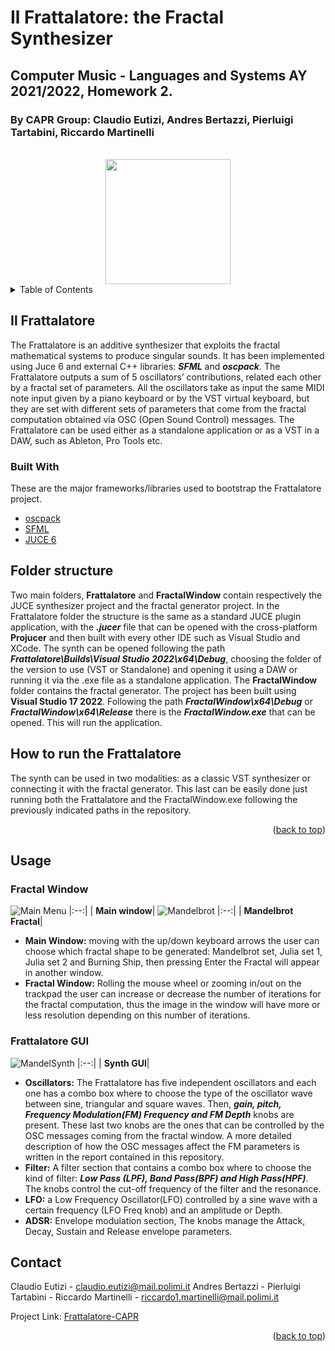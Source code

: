 # Il Frattalatore: the Fractal Synthesizer
## Computer Music - Languages and Systems AY 2021/2022, Homework 2.
### By CAPR Group: Claudio Eutizi, Andres Bertazzi, Pierluigi Tartabini, Riccardo Martinelli

<br />
<div align="center">
<img src="https://user-images.githubusercontent.com/51057211/169388464-58b6c300-094e-49a4-bde6-31e8fce45283.png" width="200" height="200">
</div>

<!-- TABLE OF CONTENTS -->
<details>
  <summary>Table of Contents</summary>
  <ol>
    <li>
      <a href="#il-frattalatore">Il Frattalatore</a>
      <ul>
        <li><a href="#built-with">Built With</a></li>
      </ul>
    </li>
    <li>
      <a href="#folder-structure">Folder Structure</a>
    <li>
      <a href="#usage">Usage</a>
      <ul>
      <a href="#fractal-window">Fractal Window</a>
      </ul>
      <ul>
      <a href="#frattalatore-gui">Frattalatore GUI</a>
      </ul>
    </li>
    <li><a href="#contact">Contact</a></li>
  </ol>
</details>

## Il Frattalatore
The Frattalatore is an additive synthesizer that exploits the fractal mathematical systems to produce singular sounds. It has been implemented using Juce 6 and external C++ libraries: ***SFML*** and ***oscpack***.
The Frattalatore outputs a sum of 5 oscillators’ contributions, related each other by a fractal set of parameters. All the oscillators take as input the same MIDI note input given by a piano keyboard or by the VST virtual keyboard, but they are set with different sets of parameters that come from the fractal computation obtained via OSC (Open Sound Control) messages. The Frattalatore can be used either as a standalone application or as a VST in a DAW, such as Ableton, Pro Tools etc.

### Built With

These are the major frameworks/libraries used to bootstrap the  Frattalatore project.

* [oscpack](http://www.rossbencina.com/code/oscpack)
* [SFML](https://github.com/SFML/SFML)
* [JUCE 6](https://juce.com/)

## Folder structure
Two main folders, **Frattalatore** and **FractalWindow** contain respectively the JUCE synthesizer project and the fractal generator project.
In the Frattalatore folder the structure is the same as a standard JUCE plugin application, with the ***.jucer*** file that can be opened with the cross-platform **Projucer** and then built with every other IDE such as Visual Studio and XCode.
The synth can be opened following the path ***Frattalatore\Builds\Visual Studio 2022\x64\Debug***, choosing the folder of the version to use (VST or Standalone) and opening it using a DAW or running it via the .exe file as a standalone application.
The **FractalWindow** folder contains the fractal generator. The project has been built using **Visual Studio 17 2022**. Following the path ***FractalWindow\x64\Debug*** or ***FractalWindow\x64\Release*** there is the ***FractalWindow.exe*** that can be opened. This will run the application.

## How to run the Frattalatore

The synth can be used in two modalities: as a classic VST synthesizer or connecting it with the fractal generator. This last can be easily done just running both the Frattalatore and the FractalWindow.exe following the previously indicated paths in the repository. 

<p align="right">(<a href="#top">back to top</a>)</p>

## Usage
### Fractal Window
![Main Menu](https://user-images.githubusercontent.com/51057211/169401448-8dc7afb9-c972-4edd-9cad-b2ffd8fe2ee2.png)
|:--:|
| <b>Main window</b>|
![Mandelbrot](https://user-images.githubusercontent.com/51057211/169401671-b76a4744-5b97-4218-ba14-5741e8fe2e23.png)
|:--:|
| <b>Mandelbrot Fractal</b>|


* **Main Window:** moving with the up/down keyboard arrows the user can choose which fractal shape to be generated: Mandelbrot set, Julia set 1, Julia set 2 and Burning Ship, then pressing Enter the Fractal will appear in another window.
* **Fractal Window:** Rolling the mouse wheel or zooming in/out on the trackpad the user can increase or decrease the number of iterations for the fractal computation, thus the image in the window will have more or less resolution depending on this number of iterations.


### Frattalatore GUI
![MandelSynth](https://user-images.githubusercontent.com/51057211/169401305-0098db14-5628-4c05-a4f0-25d2347a9e72.png)
|:--:|
| <b>Synth GUI</b>|

* **Oscillators:** The Frattalatore has five independent oscillators and each one has a combo box where to choose the type of the oscillator wave between sine, triangular and square waves. Then, ***gain, pitch, Frequency Modulation(FM) Frequency and FM Depth*** knobs are present. These last two knobs are the ones that can be controlled by the OSC messages coming from the fractal window. A more detailed description of how the OSC messages affect the FM parameters is written in the report contained in this repository.
* **Filter:** A filter section that contains a combo box where to choose the kind of filter: ***Low Pass (LPF), Band Pass(BPF) and High Pass(HPF)***. The knobs control the cut-off frequency of the filter and the resonance.
* **LFO:** a Low Frequency Oscillator(LFO) controlled by a sine wave with a certain frequency (LFO Freq knob) and an amplitude or Depth.
* **ADSR:** Envelope modulation section, The knobs manage the Attack, Decay, Sustain and Release envelope parameters.

## Contact

Claudio Eutizi - claudio.eutizi@mail.polimi.it
Andres Bertazzi - 
Pierluigi Tartabini -
Riccardo Martinelli - riccardo1.martinelli@mail.polimi.it

Project Link: [Frattalatore-CAPR](https://github.com/polimi-cmls-22/group9-hw-JUCE-CAPR)

<p align="right">(<a href="#top">back to top</a>)</p>

